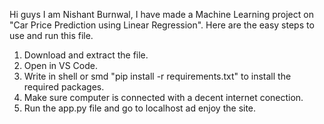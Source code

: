 Hi guys I am Nishant Burnwal, I have made a Machine Learning project on "Car Price Prediction using Linear Regression".
Here are the easy steps to use and run this file.
1. Download and extract the file.
2. Open in VS Code.
3. Write in shell or smd "pip install -r requirements.txt" to install the required packages.
4.  Make sure computer is connected with a decent internet conection.
5.  Run the app.py file and go to localhost ad enjoy the site.
